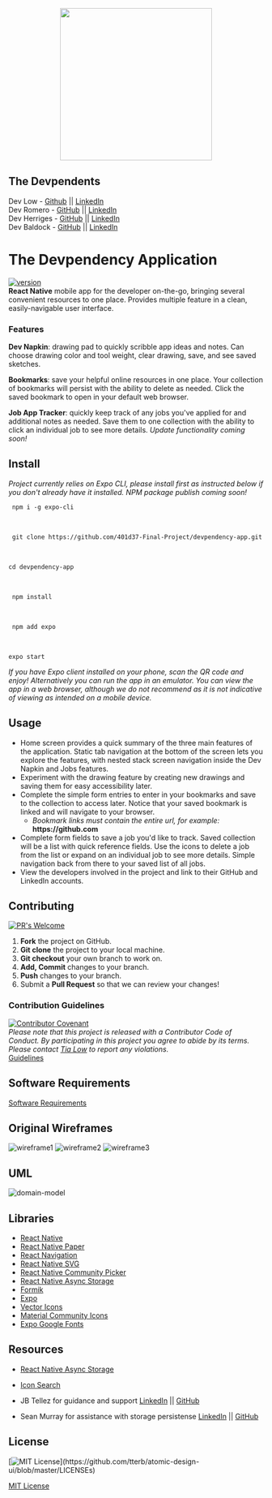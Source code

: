 <p align="center">
  <img width="300" height="300" src='./assets/logo.png'>
</p>

## The Devpendents

Dev Low - [Github](https://github.com/TiaLow) || [LinkedIn](https://www.linkedin.com/in/tia-low/)   
Dev Romero - [GitHub](https://github.com/blakerom) || [LinkedIn](https://www.linkedin.com/in/blakeromero/)   
Dev Herriges - [GitHub](https://github.com/herrigesmt) || [LinkedIn](https://www.linkedin.com/in/herrigesmt/)   
Dev Baldock - [GitHub](https://github.com/SBALDOCK) || [LinkedIn](https://www.linkedin.com/in/stephentbaldock/)

# The Devpendency Application
[![version](https://img.shields.io/badge/version-0.0.8-yellow.svg)](https://semver.org)<br/>
**React Native** mobile app for the developer on-the-go, bringing several convenient resources to one place. Provides multiple feature in a clean, easily-navigable user interface.

### Features

**Dev Napkin**: drawing pad to quickly scribble app ideas and notes. Can choose drawing color and tool weight, clear drawing, save, and see saved sketches.

**Bookmarks**: save your helpful online resources in one place. Your collection of bookmarks will persist with the ability to delete as needed. Click the saved bookmark to open in your default web browser.

**Job App Tracker**: quickly keep track of any jobs you've applied for and additional notes as needed. Save them to one collection with the ability to click an individual job to see more details. *Update functionality coming soon!*


## Install

*Project currently relies on Expo CLI, please install first as instructed below if you don't already have it installed. NPM package publish coming soon!*

     npm i -g expo-cli
<br/>

     git clone https://github.com/401d37-Final-Project/devpendency-app.git

<br/> 

    cd devpendency-app
<br/>

     npm install
<br/>

     npm add expo 
<br/>

    expo start 

*If you have Expo client installed on your phone, scan the QR code and enjoy! Alternatively you can run the app in an emulator. You can view the app in a web browser, although we do not recommend as it is not indicative of viewing as intended on a mobile device.*

## Usage

- Home screen provides a quick summary of the three main features of the application. Static tab navigation at the bottom of the screen lets you explore the features, with nested stack screen navigation inside the Dev Napkin and Jobs features. 
- Experiment with the drawing feature by creating new drawings and saving them for easy accessibility later. 
- Complete the simple form entries to enter in your bookmarks and save to the collection to access later. Notice that your saved bookmark is linked and will navigate to your browser.
  - *Bookmark links must contain the entire url, for example:* **ht<span>tps://github.c</span>om**
- Complete form fields to save a job you'd like to track. Saved collection will be a list with quick reference fields. Use the icons to delete a job from the list or expand on an individual job to see more details. Simple navigation back from there to your saved list of all jobs. 
- View the developers involved in the project and link to their GitHub and LinkedIn accounts.

## Contributing
[![PR's Welcome](https://img.shields.io/badge/PRs-welcome-brightgreen.svg?style=flat)](http://makeapullrequest.com)  

1. **Fork** the project on GitHub.
2. **Git clone** the project to your local machine.
3. **Git checkout** your own branch to work on.
4. **Add, Commit** changes to your branch.
5. **Push** changes to your branch.
6. Submit a **Pull Request** so that we can review your changes!


### Contribution Guidelines
[![Contributor Covenant](https://img.shields.io/badge/Contributor%20Covenant-v2.0%20adopted-ff69b4.svg)](code_of_conduct.md)
<br/>
   *Please note that this project is released with a Contributor Code of Conduct. By participating in this project you agree to abide by its terms. Please contact [Tia Low](mailto:lowtia@gmail.com) to report any violations.*
   <br/>
   [Guidelines](CONTRIBUTIONS.md)

## Software Requirements

[Software Requirements](requirements.md)

## Original Wireframes

![wireframe1](assets/wireframe1.png)
![wireframe2](assets/wireframe2.png)
![wireframe3](assets/wireframe3.png)

## UML

![domain-model](assets/uml.png)

## Libraries

- [React Native](https://reactnative.dev/)
- [React Native Paper](https://callstack.github.io/react-native-paper/)
- [React Navigation](https://reactnavigation.org/)
- [React Native SVG](https://www.npmjs.com/package/react-native-svg)
- [React Native Community Picker](https://www.npmjs.com/package/@react-native-community/picker)
- [React Native Async Storage](https://reactnative.dev/docs/asyncstorage)
- [Formik](https://formik.org/)
- [Expo](https://expo.io/)
- [Vector Icons](https://docs.expo.io/guides/icons/)
- [Material Community Icons](https://reactnativeelements.com/docs/icon/)
- [Expo Google Fonts](https://www.npmjs.com/package/@expo-google-fonts/inter)

## Resources 

- [React Native Async Storage](https://react-native-async-storage.github.io/async-storage/docs/api/#mergeitem)
- [Icon Search](https://oblador.github.io/react-native-vector-icons/)

- JB Tellez for guidance and support [LinkedIn](https://www.linkedin.com/in/jb-tellez/) || [GitHub](https://github.com/JB-Tellez)
- Sean Murray for assistance with storage persistense [LinkedIn](https://www.linkedin.com/in/sean-j-murray/) || [GitHub](https://github.com/seanjmurray)

## License
[![MIT License](https://img.shields.io/apm/l/atomic-design-ui.svg?)](https://github.com/tterb/atomic-design-ui/blob/master/LICENSEs)

[MIT License](LICENSE)
